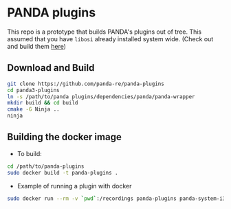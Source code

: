 # PANDA plugins

This repo is a prototype that builds PANDA's plugins out of tree. This assumed that you have `libosi` already installed system wide. (Check out and build them [here](https://github.com/panda-re/libosi/tree/master))

## Download and Build
```bash
git clone https://github.com/panda-re/panda-plugins
cd panda3-plugins
ln -s /path/to/panda plugins/dependencies/panda/panda-wrapper 
mkdir build && cd build
cmake -G Ninja ..
ninja
```                                                                      

## Building the docker image

* To build:
```bash
cd /path/to/panda-plugins
sudo docker build -t panda-plugins .
```

* Example of running a plugin with docker
```bash
sudo docker run --rm -v `pwd`:/recordings panda-plugins panda-system-i386 -m 2048 -usbdevice tablet -replay /recordings/win7_32bit-calc -panda process_introspection -os "windows-32-7sp1"
```

